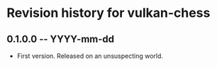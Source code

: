# Revision history for vulkan-chess

## 0.1.0.0 -- YYYY-mm-dd

* First version. Released on an unsuspecting world.
